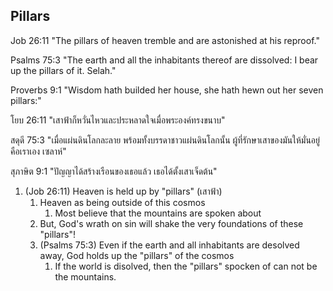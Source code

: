 Pillars
---

Job 26:11 "The pillars of heaven tremble and are astonished at his reproof."

Psalms 75:3 "The earth and all the inhabitants thereof are dissolved: I bear up the pillars of it. Selah."

Proverbs 9:1 "Wisdom hath builded her house, she hath hewn out her seven pillars:"

โยบ 26:11 "เสาฟ้าก็หวั่นไหวและประหลาดใจเมื่อพระองค์ทรงขนาบ"

สดุดี 75:3 "เมื่อแผ่นดินโลกละลาย พร้อมทั้งบรรดาชาวแผ่นดินโลกนั้น ผู้ที่รักษาเสาของมันให้มั่นอยู่คือเราเอง เซลาห์"

สุภาษิต 9:1 "ปัญญาได้สร้างเรือนของเธอแล้ว เธอได้ตั้งเสาเจ็ดต้น"

1. (Job 26:11) Heaven is held up by "pillars" (เสาฟ้า)
	1. Heaven as being outside of this cosmos
		1. Most believe that the mountains are spoken about
	2. But, God's wrath on sin will shake the very foundations of these "pillars"!
	3. (Psalms 75:3) Even if the earth and all inhabitants are desolved away, God holds up the "pillars" of the cosmos
		1. If the world is disolved, then the "pillars" spocken of can not be the mountains.